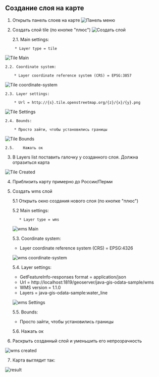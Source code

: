 ## Создание слоя на карте

1. Открыть панель слоев на карте
![Панель меню](images/gis-panel.png)

2. Создать слой tile (по кнопке "плюс")
![Создать слой](images/add-layer.png)

	2.1. Main settings:

		* Layer type = tile

  ![Tile Main](images/create-tile-main.png)
		
	2.2. Coordinate system:

		* Layer coordinate reference system (CRS) = EPSG:3857

  ![Tile coordinate-system](images/create-tile-coordinate-system.png)
		
	2.3. Layer settings:

		* Url = http://{s}.tile.openstreetmap.org/{z}/{x}/{y}.png

  ![Tile Settings](images/create-tile-settings.png)
		
	2.4. Bounds:

		* Просто зайти, чтобы установились границы

  ![Tile Bounds](images/create-tile-bounds.png)
		
	2.5.	Нажать ок
		
3. В Layers list поставить галочку у созданного слоя. Должна отразиться карта

![Tile Created](images/tile-created.png)

4. Приблизить карту примерно до России/Перми
5. Создать wms слой

	5.1 Открыть окно создания нового слоя (по кнопке "плюс")

	  5.2	Main settings:

		  * Layer type = wms

    ![wms Main](images/create-wms-main.png)
		
    5.3.  Coordinate system:

      * Layer coordinate reference system (CRS) = EPSG:4326

    ![wms coordinate-system](images/create-wms-coordinate-system.png)
      
    5.4.  Layer settings:

      * GetFeatureInfo-responses format = application/json
      * Url = http://localhost:1819/geoserver/java-gis-odata-sample/wms
      * WMS version = 1.1.0
      * Layers = java-gis-odata-sample:water_line

    ![wms Settings](images/create-wms-settings.png)
      
    5.5.  Bounds:

      * Просто зайти, чтобы установились границы
      
    5.6. Нажать ок
		
6. Раскрыть созданный слой и уменьшить его непрозрачность

![wms created](images/wms-created.png)

7. Карта выглядит так:

![result](images/result.png)
		